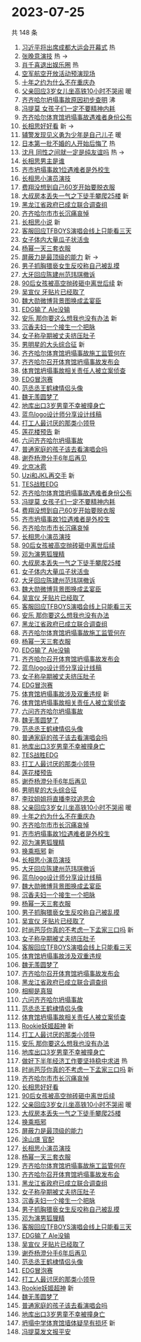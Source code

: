# 2023-07-25

共 148 条

<!-- BEGIN -->
<!-- 最后更新时间 Tue Jul 25 2023 04:12:50 GMT+0800 (China Standard Time) -->

1. [习近平将出席成都大运会开幕式](https://s.weibo.com//weibo?q=%23%E4%B9%A0%E8%BF%91%E5%B9%B3%E5%B0%86%E5%87%BA%E5%B8%AD%E6%88%90%E9%83%BD%E5%A4%A7%E8%BF%90%E4%BC%9A%E5%BC%80%E5%B9%95%E5%BC%8F%23&Refer=new_time)
   热
1. [张晚意演技](https://s.weibo.com//weibo?q=%E5%BC%A0%E6%99%9A%E6%84%8F%E6%BC%94%E6%8A%80&t=31&band_rank=1&Refer=top)
   热 ->
1. [肖千喜退出娱乐圈](https://s.weibo.com//weibo?q=%23%E8%82%96%E5%8D%83%E5%96%9C%E9%80%80%E5%87%BA%E5%A8%B1%E4%B9%90%E5%9C%88%23&t=31&band_rank=2&Refer=top)
   热
1. [空军航空开放活动预演现场](https://s.weibo.com//weibo?q=%23%E7%A9%BA%E5%86%9B%E8%88%AA%E7%A9%BA%E5%BC%80%E6%94%BE%E6%B4%BB%E5%8A%A8%E9%A2%84%E6%BC%94%E7%8E%B0%E5%9C%BA%23&t=31&band_rank=3&Refer=top)
1. [十年之约为什么不在重庆办](https://s.weibo.com//weibo?q=%23%E5%8D%81%E5%B9%B4%E4%B9%8B%E7%BA%A6%E4%B8%BA%E4%BB%80%E4%B9%88%E4%B8%8D%E5%9C%A8%E9%87%8D%E5%BA%86%E5%8A%9E%23&t=31&band_rank=4&Refer=top)
1. [父亲回应3岁女儿坐高铁10小时不哭闹](https://s.weibo.com//weibo?q=%23%E7%88%B6%E4%BA%B2%E5%9B%9E%E5%BA%943%E5%B2%81%E5%A5%B3%E5%84%BF%E5%9D%90%E9%AB%98%E9%93%8110%E5%B0%8F%E6%97%B6%E4%B8%8D%E5%93%AD%E9%97%B9%23&t=31&band_rank=5&Refer=top)
   暖
1. [齐齐哈尔坍塌事故原因初步查明](https://s.weibo.com//weibo?q=%23%E9%BD%90%E9%BD%90%E5%93%88%E5%B0%94%E5%9D%8D%E5%A1%8C%E4%BA%8B%E6%95%85%E5%8E%9F%E5%9B%A0%E5%88%9D%E6%AD%A5%E6%9F%A5%E6%98%8E%23&t=31&band_rank=6&Refer=top)
   沸
1. [冯提莫 女孩子们一定不要精神内耗](https://s.weibo.com//weibo?q=%E5%86%AF%E6%8F%90%E8%8E%AB%20%E5%A5%B3%E5%AD%A9%E5%AD%90%E4%BB%AC%E4%B8%80%E5%AE%9A%E4%B8%8D%E8%A6%81%E7%B2%BE%E7%A5%9E%E5%86%85%E8%80%97&t=31&band_rank=7&Refer=top)
1. [齐齐哈尔体育馆坍塌事故遇难者身份公布](https://s.weibo.com//weibo?q=%23%E9%BD%90%E9%BD%90%E5%93%88%E5%B0%94%E4%BD%93%E8%82%B2%E9%A6%86%E5%9D%8D%E5%A1%8C%E4%BA%8B%E6%95%85%E9%81%87%E9%9A%BE%E8%80%85%E8%BA%AB%E4%BB%BD%E5%85%AC%E5%B8%83%23&t=31&band_rank=8&Refer=top)
1. [长相思好好看](https://s.weibo.com//weibo?q=%E9%95%BF%E7%9B%B8%E6%80%9D%E5%A5%BD%E5%A5%BD%E7%9C%8B&t=31&band_rank=9&Refer=top)
   新 ->
1. [辅警发现见义勇为少年是自己儿子](https://s.weibo.com//weibo?q=%23%E8%BE%85%E8%AD%A6%E5%8F%91%E7%8E%B0%E8%A7%81%E4%B9%89%E5%8B%87%E4%B8%BA%E5%B0%91%E5%B9%B4%E6%98%AF%E8%87%AA%E5%B7%B1%E5%84%BF%E5%AD%90%23&t=31&band_rank=10&Refer=top)
   暖
1. [日本第一批不婚的人开始后悔了](https://s.weibo.com//weibo?q=%23%E6%97%A5%E6%9C%AC%E7%AC%AC%E4%B8%80%E6%89%B9%E4%B8%8D%E5%A9%9A%E7%9A%84%E4%BA%BA%E5%BC%80%E5%A7%8B%E5%90%8E%E6%82%94%E4%BA%86%23&t=31&band_rank=11&Refer=top)
   热
1. [沈月 同性之间就一定是纯友谊吗](https://s.weibo.com//weibo?q=%23%E6%B2%88%E6%9C%88%20%E5%90%8C%E6%80%A7%E4%B9%8B%E9%97%B4%E5%B0%B1%E4%B8%80%E5%AE%9A%E6%98%AF%E7%BA%AF%E5%8F%8B%E8%B0%8A%E5%90%97%23&t=31&band_rank=12&Refer=top)
   热 ->
1. [长相思男主是谁](https://s.weibo.com//weibo?q=%E9%95%BF%E7%9B%B8%E6%80%9D%E7%94%B7%E4%B8%BB%E6%98%AF%E8%B0%81&t=31&band_rank=13&Refer=top)
1. [齐市坍塌事故1位遇难者是外校生](https://s.weibo.com//weibo?q=%23%E9%BD%90%E5%B8%82%E5%9D%8D%E5%A1%8C%E4%BA%8B%E6%95%851%E4%BD%8D%E9%81%87%E9%9A%BE%E8%80%85%E6%98%AF%E5%A4%96%E6%A0%A1%E7%94%9F%23&t=31&band_rank=14&Refer=top)
1. [长相思小演员演技](https://s.weibo.com//weibo?q=%23%E9%95%BF%E7%9B%B8%E6%80%9D%E5%B0%8F%E6%BC%94%E5%91%98%E6%BC%94%E6%8A%80%23&t=31&band_rank=15&Refer=top)
1. [费翔没想到自己60岁开始要脱衣服](https://s.weibo.com//weibo?q=%23%E8%B4%B9%E7%BF%94%E6%B2%A1%E6%83%B3%E5%88%B0%E8%87%AA%E5%B7%B160%E5%B2%81%E5%BC%80%E5%A7%8B%E8%A6%81%E8%84%B1%E8%A1%A3%E6%9C%8D%23&t=31&band_rank=16&Refer=top)
1. [大叔房本丢失一气之下徒手攀爬25楼](https://s.weibo.com//weibo?q=%23%E5%A4%A7%E5%8F%94%E6%88%BF%E6%9C%AC%E4%B8%A2%E5%A4%B1%E4%B8%80%E6%B0%94%E4%B9%8B%E4%B8%8B%E5%BE%92%E6%89%8B%E6%94%80%E7%88%AC25%E6%A5%BC%23&t=31&band_rank=17&Refer=top)
   新
1. [黑龙江省政府已成立联合调查组](https://s.weibo.com//weibo?q=%23%E9%BB%91%E9%BE%99%E6%B1%9F%E7%9C%81%E6%94%BF%E5%BA%9C%E5%B7%B2%E6%88%90%E7%AB%8B%E8%81%94%E5%90%88%E8%B0%83%E6%9F%A5%E7%BB%84%23&t=31&band_rank=18&Refer=top)
1. [齐齐哈尔市市长沉痛哀悼](https://s.weibo.com//weibo?q=%23%E9%BD%90%E9%BD%90%E5%93%88%E5%B0%94%E5%B8%82%E5%B8%82%E9%95%BF%E6%B2%89%E7%97%9B%E5%93%80%E6%82%BC%23&t=31&band_rank=19&Refer=top)
1. [长相思小说](https://s.weibo.com//weibo?q=%E9%95%BF%E7%9B%B8%E6%80%9D%E5%B0%8F%E8%AF%B4&t=31&band_rank=20&Refer=top)
   新
1. [客服回应TFBOYS演唱会线上只能看三天](https://s.weibo.com//weibo?q=%23%E5%AE%A2%E6%9C%8D%E5%9B%9E%E5%BA%94TFBOYS%E6%BC%94%E5%94%B1%E4%BC%9A%E7%BA%BF%E4%B8%8A%E5%8F%AA%E8%83%BD%E7%9C%8B%E4%B8%89%E5%A4%A9%23&t=31&band_rank=21&Refer=top)
1. [女子体内大量瓜子状活虫](https://s.weibo.com//weibo?q=%23%E5%A5%B3%E5%AD%90%E4%BD%93%E5%86%85%E5%A4%A7%E9%87%8F%E7%93%9C%E5%AD%90%E7%8A%B6%E6%B4%BB%E8%99%AB%23&t=31&band_rank=22&Refer=top)
1. [杨幂一天三套衣服](https://s.weibo.com//weibo?q=%23%E6%9D%A8%E5%B9%82%E4%B8%80%E5%A4%A9%E4%B8%89%E5%A5%97%E8%A1%A3%E6%9C%8D%23&t=31&band_rank=23&Refer=top)
1. [屏蔽力是最顶级的能力](https://s.weibo.com//weibo?q=%E5%B1%8F%E8%94%BD%E5%8A%9B%E6%98%AF%E6%9C%80%E9%A1%B6%E7%BA%A7%E7%9A%84%E8%83%BD%E5%8A%9B&t=31&band_rank=24&Refer=top)
   新 ->
1. [男子抓胸猥亵女生反咬称自己被乱摸](https://s.weibo.com//weibo?q=%23%E7%94%B7%E5%AD%90%E6%8A%93%E8%83%B8%E7%8C%A5%E4%BA%B5%E5%A5%B3%E7%94%9F%E5%8F%8D%E5%92%AC%E7%A7%B0%E8%87%AA%E5%B7%B1%E8%A2%AB%E4%B9%B1%E6%91%B8%23&t=31&band_rank=25&Refer=top)
1. [大牙回应陈建州范玮琪撤诉](https://s.weibo.com//weibo?q=%23%E5%A4%A7%E7%89%99%E5%9B%9E%E5%BA%94%E9%99%88%E5%BB%BA%E5%B7%9E%E8%8C%83%E7%8E%AE%E7%90%AA%E6%92%A4%E8%AF%89%23&t=31&band_rank=26&Refer=top)
1. [90后女孩被高空抛砖砸中离世后续](https://s.weibo.com//weibo?q=%2390%E5%90%8E%E5%A5%B3%E5%AD%A9%E8%A2%AB%E9%AB%98%E7%A9%BA%E6%8A%9B%E7%A0%96%E7%A0%B8%E4%B8%AD%E7%A6%BB%E4%B8%96%E5%90%8E%E7%BB%AD%23&t=31&band_rank=27&Refer=top)
   新
1. [吴宣仪 牙贴片已经取了](https://s.weibo.com//weibo?q=%E5%90%B4%E5%AE%A3%E4%BB%AA%20%E7%89%99%E8%B4%B4%E7%89%87%E5%B7%B2%E7%BB%8F%E5%8F%96%E4%BA%86&t=31&band_rank=28&Refer=top)
1. [魏大勋微博背景图换成孟宴臣](https://s.weibo.com//weibo?q=%23%E9%AD%8F%E5%A4%A7%E5%8B%8B%E5%BE%AE%E5%8D%9A%E8%83%8C%E6%99%AF%E5%9B%BE%E6%8D%A2%E6%88%90%E5%AD%9F%E5%AE%B4%E8%87%A3%23&t=31&band_rank=29&Refer=top)
1. [EDG输了 Ale没输](https://s.weibo.com//weibo?q=EDG%E8%BE%93%E4%BA%86%20Ale%E6%B2%A1%E8%BE%93&t=31&band_rank=30&Refer=top)
1. [安乐 那你要这么想我也没有办法](https://s.weibo.com//weibo?q=%E5%AE%89%E4%B9%90%20%E9%82%A3%E4%BD%A0%E8%A6%81%E8%BF%99%E4%B9%88%E6%83%B3%E6%88%91%E4%B9%9F%E6%B2%A1%E6%9C%89%E5%8A%9E%E6%B3%95&t=31&band_rank=31&Refer=top)
   新
1. [沉香夫妇一个接生一个把脉](https://s.weibo.com//weibo?q=%23%E6%B2%89%E9%A6%99%E5%A4%AB%E5%A6%87%E4%B8%80%E4%B8%AA%E6%8E%A5%E7%94%9F%E4%B8%80%E4%B8%AA%E6%8A%8A%E8%84%89%23&t=31&band_rank=32&Refer=top)
1. [女子称孕期被丈夫挤压肚子](https://s.weibo.com//weibo?q=%23%E5%A5%B3%E5%AD%90%E7%A7%B0%E5%AD%95%E6%9C%9F%E8%A2%AB%E4%B8%88%E5%A4%AB%E6%8C%A4%E5%8E%8B%E8%82%9A%E5%AD%90%23&t=31&band_rank=33&Refer=top)
1. [男明星的大头综合征](https://s.weibo.com//weibo?q=%E7%94%B7%E6%98%8E%E6%98%9F%E7%9A%84%E5%A4%A7%E5%A4%B4%E7%BB%BC%E5%90%88%E5%BE%81&t=31&band_rank=34&Refer=top)
   新
1. [齐齐哈尔体育馆坍塌事故施工监管何在](https://s.weibo.com//weibo?q=%23%E9%BD%90%E9%BD%90%E5%93%88%E5%B0%94%E4%BD%93%E8%82%B2%E9%A6%86%E5%9D%8D%E5%A1%8C%E4%BA%8B%E6%95%85%E6%96%BD%E5%B7%A5%E7%9B%91%E7%AE%A1%E4%BD%95%E5%9C%A8%23&t=31&band_rank=35&Refer=top)
1. [齐齐哈尔召开体育馆坍塌事故发布会](https://s.weibo.com//weibo?q=%23%E9%BD%90%E9%BD%90%E5%93%88%E5%B0%94%E5%8F%AC%E5%BC%80%E4%BD%93%E8%82%B2%E9%A6%86%E5%9D%8D%E5%A1%8C%E4%BA%8B%E6%95%85%E5%8F%91%E5%B8%83%E4%BC%9A%23&t=31&band_rank=36&Refer=top)
1. [体育馆坍塌事故相关责任人被立案侦查](https://s.weibo.com//weibo?q=%23%E4%BD%93%E8%82%B2%E9%A6%86%E5%9D%8D%E5%A1%8C%E4%BA%8B%E6%95%85%E7%9B%B8%E5%85%B3%E8%B4%A3%E4%BB%BB%E4%BA%BA%E8%A2%AB%E7%AB%8B%E6%A1%88%E4%BE%A6%E6%9F%A5%23&t=31&band_rank=37&Refer=top)
1. [EDG冒泡赛](https://s.weibo.com//weibo?q=EDG%E5%86%92%E6%B3%A1%E8%B5%9B&t=31&band_rank=38&Refer=top)
1. [范丞丞王鹤棣情侣头像](https://s.weibo.com//weibo?q=%23%E8%8C%83%E4%B8%9E%E4%B8%9E%E7%8E%8B%E9%B9%A4%E6%A3%A3%E6%83%85%E4%BE%A3%E5%A4%B4%E5%83%8F%23&t=31&band_rank=39&Refer=top)
1. [魏无羡圆梦了](https://s.weibo.com//weibo?q=%23%E9%AD%8F%E6%97%A0%E7%BE%A1%E5%9C%86%E6%A2%A6%E4%BA%86%23&t=31&band_rank=40&Refer=top)
1. [地库出口3岁男童不幸被撞身亡](https://s.weibo.com//weibo?q=%23%E5%9C%B0%E5%BA%93%E5%87%BA%E5%8F%A33%E5%B2%81%E7%94%B7%E7%AB%A5%E4%B8%8D%E5%B9%B8%E8%A2%AB%E6%92%9E%E8%BA%AB%E4%BA%A1%23&t=31&band_rank=41&Refer=top)
1. [蓝鸟logo设计师分享设计线稿](https://s.weibo.com//weibo?q=%E8%93%9D%E9%B8%9Flogo%E8%AE%BE%E8%AE%A1%E5%B8%88%E5%88%86%E4%BA%AB%E8%AE%BE%E8%AE%A1%E7%BA%BF%E7%A8%BF&t=31&band_rank=42&Refer=top)
1. [打工人最讨厌的那类小领导](https://s.weibo.com//weibo?q=%E6%89%93%E5%B7%A5%E4%BA%BA%E6%9C%80%E8%AE%A8%E5%8E%8C%E7%9A%84%E9%82%A3%E7%B1%BB%E5%B0%8F%E9%A2%86%E5%AF%BC&t=31&band_rank=43&Refer=top)
1. [莲花楼预告](https://s.weibo.com//weibo?q=%E8%8E%B2%E8%8A%B1%E6%A5%BC%E9%A2%84%E5%91%8A&t=31&band_rank=44&Refer=top)
   新
1. [六问齐齐哈尔坍塌事故](https://s.weibo.com//weibo?q=%23%E5%85%AD%E9%97%AE%E9%BD%90%E9%BD%90%E5%93%88%E5%B0%94%E5%9D%8D%E5%A1%8C%E4%BA%8B%E6%95%85%23&t=31&band_rank=45&Refer=top)
1. [普通家庭的孩子该去看演唱会吗](https://s.weibo.com//weibo?q=%23%E6%99%AE%E9%80%9A%E5%AE%B6%E5%BA%AD%E7%9A%84%E5%AD%A9%E5%AD%90%E8%AF%A5%E5%8E%BB%E7%9C%8B%E6%BC%94%E5%94%B1%E4%BC%9A%E5%90%97%23&t=31&band_rank=46&Refer=top)
1. [谢乔杨澄分手6年后再见](https://s.weibo.com//weibo?q=%23%E8%B0%A2%E4%B9%94%E6%9D%A8%E6%BE%84%E5%88%86%E6%89%8B6%E5%B9%B4%E5%90%8E%E5%86%8D%E8%A7%81%23&t=31&band_rank=47&Refer=top)
1. [北京冰雹](https://s.weibo.com//weibo?q=%E5%8C%97%E4%BA%AC%E5%86%B0%E9%9B%B9&t=31&band_rank=48&Refer=top)
1. [Uzi和JKL再交手](https://s.weibo.com//weibo?q=Uzi%E5%92%8CJKL%E5%86%8D%E4%BA%A4%E6%89%8B&t=31&band_rank=49&Refer=top)
   新
1. [TES战胜EDG](https://s.weibo.com//weibo?q=TES%E6%88%98%E8%83%9CEDG&t=31&band_rank=50&Refer=top)
1. [齐齐哈尔体育馆坍塌事故遇难者身份公布](https://s.weibo.com//weibo?q=%23%E9%BD%90%E9%BD%90%E5%93%88%E5%B0%94%E4%BD%93%E8%82%B2%E9%A6%86%E5%9D%8D%E5%A1%8C%E4%BA%8B%E6%95%85%E9%81%87%E9%9A%BE%E8%80%85%E8%BA%AB%E4%BB%BD%E5%85%AC%E5%B8%83%23&t=31&band_rank=7&Refer=top)
1. [冯提莫 女孩子们一定不要精神内耗](https://s.weibo.com//weibo?q=%E5%86%AF%E6%8F%90%E8%8E%AB%20%E5%A5%B3%E5%AD%A9%E5%AD%90%E4%BB%AC%E4%B8%80%E5%AE%9A%E4%B8%8D%E8%A6%81%E7%B2%BE%E7%A5%9E%E5%86%85%E8%80%97&t=31&band_rank=8&Refer=top)
1. [费翔没想到自己60岁开始要脱衣服](https://s.weibo.com//weibo?q=%23%E8%B4%B9%E7%BF%94%E6%B2%A1%E6%83%B3%E5%88%B0%E8%87%AA%E5%B7%B160%E5%B2%81%E5%BC%80%E5%A7%8B%E8%A6%81%E8%84%B1%E8%A1%A3%E6%9C%8D%23&t=31&band_rank=14&Refer=top)
1. [齐市坍塌事故1位遇难者是外校生](https://s.weibo.com//weibo?q=%23%E9%BD%90%E5%B8%82%E5%9D%8D%E5%A1%8C%E4%BA%8B%E6%95%851%E4%BD%8D%E9%81%87%E9%9A%BE%E8%80%85%E6%98%AF%E5%A4%96%E6%A0%A1%E7%94%9F%23&t=31&band_rank=15&Refer=top)
1. [齐齐哈尔市市长沉痛哀悼](https://s.weibo.com//weibo?q=%23%E9%BD%90%E9%BD%90%E5%93%88%E5%B0%94%E5%B8%82%E5%B8%82%E9%95%BF%E6%B2%89%E7%97%9B%E5%93%80%E6%82%BC%23&t=31&band_rank=16&Refer=top)
1. [长相思小演员演技](https://s.weibo.com//weibo?q=%23%E9%95%BF%E7%9B%B8%E6%80%9D%E5%B0%8F%E6%BC%94%E5%91%98%E6%BC%94%E6%8A%80%23&t=31&band_rank=17&Refer=top)
1. [90后女孩被高空抛砖砸中离世后续](https://s.weibo.com//weibo?q=%2390%E5%90%8E%E5%A5%B3%E5%AD%A9%E8%A2%AB%E9%AB%98%E7%A9%BA%E6%8A%9B%E7%A0%96%E7%A0%B8%E4%B8%AD%E7%A6%BB%E4%B8%96%E5%90%8E%E7%BB%AD%23&t=31&band_rank=18&Refer=top)
1. [邓为演男狐狸精](https://s.weibo.com//weibo?q=%23%E9%82%93%E4%B8%BA%E6%BC%94%E7%94%B7%E7%8B%90%E7%8B%B8%E7%B2%BE%23&t=31&band_rank=19&Refer=top)
1. [大叔房本丢失一气之下徒手攀爬25楼](https://s.weibo.com//weibo?q=%23%E5%A4%A7%E5%8F%94%E6%88%BF%E6%9C%AC%E4%B8%A2%E5%A4%B1%E4%B8%80%E6%B0%94%E4%B9%8B%E4%B8%8B%E5%BE%92%E6%89%8B%E6%94%80%E7%88%AC25%E6%A5%BC%23&t=31&band_rank=20&Refer=top)
1. [女子体内大量瓜子状活虫](https://s.weibo.com//weibo?q=%23%E5%A5%B3%E5%AD%90%E4%BD%93%E5%86%85%E5%A4%A7%E9%87%8F%E7%93%9C%E5%AD%90%E7%8A%B6%E6%B4%BB%E8%99%AB%23&t=31&band_rank=21&Refer=top)
1. [大牙回应陈建州范玮琪撤诉](https://s.weibo.com//weibo?q=%23%E5%A4%A7%E7%89%99%E5%9B%9E%E5%BA%94%E9%99%88%E5%BB%BA%E5%B7%9E%E8%8C%83%E7%8E%AE%E7%90%AA%E6%92%A4%E8%AF%89%23&t=31&band_rank=22&Refer=top)
1. [魏大勋微博背景图换成孟宴臣](https://s.weibo.com//weibo?q=%23%E9%AD%8F%E5%A4%A7%E5%8B%8B%E5%BE%AE%E5%8D%9A%E8%83%8C%E6%99%AF%E5%9B%BE%E6%8D%A2%E6%88%90%E5%AD%9F%E5%AE%B4%E8%87%A3%23&t=31&band_rank=23&Refer=top)
1. [吴宣仪 牙贴片已经取了](https://s.weibo.com//weibo?q=%E5%90%B4%E5%AE%A3%E4%BB%AA%20%E7%89%99%E8%B4%B4%E7%89%87%E5%B7%B2%E7%BB%8F%E5%8F%96%E4%BA%86&t=31&band_rank=26&Refer=top)
1. [客服回应TFBOYS演唱会线上只能看三天](https://s.weibo.com//weibo?q=%23%E5%AE%A2%E6%9C%8D%E5%9B%9E%E5%BA%94TFBOYS%E6%BC%94%E5%94%B1%E4%BC%9A%E7%BA%BF%E4%B8%8A%E5%8F%AA%E8%83%BD%E7%9C%8B%E4%B8%89%E5%A4%A9%23&t=31&band_rank=27&Refer=top)
1. [安乐 那你要这么想我也没有办法](https://s.weibo.com//weibo?q=%E5%AE%89%E4%B9%90%20%E9%82%A3%E4%BD%A0%E8%A6%81%E8%BF%99%E4%B9%88%E6%83%B3%E6%88%91%E4%B9%9F%E6%B2%A1%E6%9C%89%E5%8A%9E%E6%B3%95&t=31&band_rank=28&Refer=top)
1. [黑龙江省政府已成立联合调查组](https://s.weibo.com//weibo?q=%23%E9%BB%91%E9%BE%99%E6%B1%9F%E7%9C%81%E6%94%BF%E5%BA%9C%E5%B7%B2%E6%88%90%E7%AB%8B%E8%81%94%E5%90%88%E8%B0%83%E6%9F%A5%E7%BB%84%23&t=31&band_rank=29&Refer=top)
1. [齐齐哈尔体育馆坍塌事故施工监管何在](https://s.weibo.com//weibo?q=%23%E9%BD%90%E9%BD%90%E5%93%88%E5%B0%94%E4%BD%93%E8%82%B2%E9%A6%86%E5%9D%8D%E5%A1%8C%E4%BA%8B%E6%95%85%E6%96%BD%E5%B7%A5%E7%9B%91%E7%AE%A1%E4%BD%95%E5%9C%A8%23&t=31&band_rank=30&Refer=top)
1. [杨幂一天三套衣服](https://s.weibo.com//weibo?q=%23%E6%9D%A8%E5%B9%82%E4%B8%80%E5%A4%A9%E4%B8%89%E5%A5%97%E8%A1%A3%E6%9C%8D%23&t=31&band_rank=31&Refer=top)
1. [EDG输了 Ale没输](https://s.weibo.com//weibo?q=EDG%E8%BE%93%E4%BA%86%20Ale%E6%B2%A1%E8%BE%93&t=31&band_rank=33&Refer=top)
1. [齐齐哈尔召开体育馆坍塌事故发布会](https://s.weibo.com//weibo?q=%23%E9%BD%90%E9%BD%90%E5%93%88%E5%B0%94%E5%8F%AC%E5%BC%80%E4%BD%93%E8%82%B2%E9%A6%86%E5%9D%8D%E5%A1%8C%E4%BA%8B%E6%95%85%E5%8F%91%E5%B8%83%E4%BC%9A%23&t=31&band_rank=34&Refer=top)
1. [蓝鸟logo设计师分享设计线稿](https://s.weibo.com//weibo?q=%E8%93%9D%E9%B8%9Flogo%E8%AE%BE%E8%AE%A1%E5%B8%88%E5%88%86%E4%BA%AB%E8%AE%BE%E8%AE%A1%E7%BA%BF%E7%A8%BF&t=31&band_rank=35&Refer=top)
1. [女子称孕期被丈夫挤压肚子](https://s.weibo.com//weibo?q=%23%E5%A5%B3%E5%AD%90%E7%A7%B0%E5%AD%95%E6%9C%9F%E8%A2%AB%E4%B8%88%E5%A4%AB%E6%8C%A4%E5%8E%8B%E8%82%9A%E5%AD%90%23&t=31&band_rank=36&Refer=top)
1. [EDG冒泡赛](https://s.weibo.com//weibo?q=EDG%E5%86%92%E6%B3%A1%E8%B5%9B&t=31&band_rank=37&Refer=top)
1. [体育馆坍塌事故涉及双重违规](https://s.weibo.com//weibo?q=%E4%BD%93%E8%82%B2%E9%A6%86%E5%9D%8D%E5%A1%8C%E4%BA%8B%E6%95%85%E6%B6%89%E5%8F%8A%E5%8F%8C%E9%87%8D%E8%BF%9D%E8%A7%84&t=31&band_rank=38&Refer=top)
   新
1. [体育馆坍塌事故相关责任人被立案侦查](https://s.weibo.com//weibo?q=%23%E4%BD%93%E8%82%B2%E9%A6%86%E5%9D%8D%E5%A1%8C%E4%BA%8B%E6%95%85%E7%9B%B8%E5%85%B3%E8%B4%A3%E4%BB%BB%E4%BA%BA%E8%A2%AB%E7%AB%8B%E6%A1%88%E4%BE%A6%E6%9F%A5%23&t=31&band_rank=39&Refer=top)
1. [六问齐齐哈尔坍塌事故](https://s.weibo.com//weibo?q=%23%E5%85%AD%E9%97%AE%E9%BD%90%E9%BD%90%E5%93%88%E5%B0%94%E5%9D%8D%E5%A1%8C%E4%BA%8B%E6%95%85%23&t=31&band_rank=40&Refer=top)
1. [魏无羡圆梦了](https://s.weibo.com//weibo?q=%23%E9%AD%8F%E6%97%A0%E7%BE%A1%E5%9C%86%E6%A2%A6%E4%BA%86%23&t=31&band_rank=41&Refer=top)
1. [范丞丞王鹤棣情侣头像](https://s.weibo.com//weibo?q=%23%E8%8C%83%E4%B8%9E%E4%B8%9E%E7%8E%8B%E9%B9%A4%E6%A3%A3%E6%83%85%E4%BE%A3%E5%A4%B4%E5%83%8F%23&t=31&band_rank=42&Refer=top)
1. [普通家庭的孩子该去看演唱会吗](https://s.weibo.com//weibo?q=%23%E6%99%AE%E9%80%9A%E5%AE%B6%E5%BA%AD%E7%9A%84%E5%AD%A9%E5%AD%90%E8%AF%A5%E5%8E%BB%E7%9C%8B%E6%BC%94%E5%94%B1%E4%BC%9A%E5%90%97%23&t=31&band_rank=43&Refer=top)
1. [地库出口3岁男童不幸被撞身亡](https://s.weibo.com//weibo?q=%23%E5%9C%B0%E5%BA%93%E5%87%BA%E5%8F%A33%E5%B2%81%E7%94%B7%E7%AB%A5%E4%B8%8D%E5%B9%B8%E8%A2%AB%E6%92%9E%E8%BA%AB%E4%BA%A1%23&t=31&band_rank=44&Refer=top)
1. [TES战胜EDG](https://s.weibo.com//weibo?q=TES%E6%88%98%E8%83%9CEDG&t=31&band_rank=45&Refer=top)
1. [打工人最讨厌的那类小领导](https://s.weibo.com//weibo?q=%E6%89%93%E5%B7%A5%E4%BA%BA%E6%9C%80%E8%AE%A8%E5%8E%8C%E7%9A%84%E9%82%A3%E7%B1%BB%E5%B0%8F%E9%A2%86%E5%AF%BC&t=31&band_rank=46&Refer=top)
1. [莲花楼预告](https://s.weibo.com//weibo?q=%E8%8E%B2%E8%8A%B1%E6%A5%BC%E9%A2%84%E5%91%8A&t=31&band_rank=47&Refer=top)
1. [谢乔杨澄分手6年后再见](https://s.weibo.com//weibo?q=%23%E8%B0%A2%E4%B9%94%E6%9D%A8%E6%BE%84%E5%88%86%E6%89%8B6%E5%B9%B4%E5%90%8E%E5%86%8D%E8%A7%81%23&t=31&band_rank=48&Refer=top)
1. [男明星的大头综合征](https://s.weibo.com//weibo?q=%E7%94%B7%E6%98%8E%E6%98%9F%E7%9A%84%E5%A4%A7%E5%A4%B4%E7%BB%BC%E5%90%88%E5%BE%81&t=31&band_rank=49&Refer=top)
1. [李玟姐姐将直播李玟追思会](https://s.weibo.com//weibo?q=%23%E6%9D%8E%E7%8E%9F%E5%A7%90%E5%A7%90%E5%B0%86%E7%9B%B4%E6%92%AD%E6%9D%8E%E7%8E%9F%E8%BF%BD%E6%80%9D%E4%BC%9A%23&t=31&band_rank=50&Refer=top)
1. [父亲回应3岁女儿坐高铁10小时不哭闹](https://s.weibo.com//weibo?q=%23%E7%88%B6%E4%BA%B2%E5%9B%9E%E5%BA%943%E5%B2%81%E5%A5%B3%E5%84%BF%E5%9D%90%E9%AB%98%E9%93%8110%E5%B0%8F%E6%97%B6%E4%B8%8D%E5%93%AD%E9%97%B9%23&t=31&band_rank=4&Refer=top)
   暖
1. [十年之约为什么不在重庆办](https://s.weibo.com//weibo?q=%23%E5%8D%81%E5%B9%B4%E4%B9%8B%E7%BA%A6%E4%B8%BA%E4%BB%80%E4%B9%88%E4%B8%8D%E5%9C%A8%E9%87%8D%E5%BA%86%E5%8A%9E%23&t=31&band_rank=5&Refer=top)
1. [齐齐哈尔市市长沉痛哀悼](https://s.weibo.com//weibo?q=%23%E9%BD%90%E9%BD%90%E5%93%88%E5%B0%94%E5%B8%82%E5%B8%82%E9%95%BF%E6%B2%89%E7%97%9B%E5%93%80%E6%82%BC%23&t=31&band_rank=15&Refer=top)
1. [齐市坍塌事故1位遇难者是外校生](https://s.weibo.com//weibo?q=%23%E9%BD%90%E5%B8%82%E5%9D%8D%E5%A1%8C%E4%BA%8B%E6%95%851%E4%BD%8D%E9%81%87%E9%9A%BE%E8%80%85%E6%98%AF%E5%A4%96%E6%A0%A1%E7%94%9F%23&t=31&band_rank=16&Refer=top)
1. [邓为演男狐狸精](https://s.weibo.com//weibo?q=%23%E9%82%93%E4%B8%BA%E6%BC%94%E7%94%B7%E7%8B%90%E7%8B%B8%E7%B2%BE%23&t=31&band_rank=17&Refer=top)
1. [换乘瓶邪](https://s.weibo.com//weibo?q=%23%E6%8D%A2%E4%B9%98%E7%93%B6%E9%82%AA%23&t=31&band_rank=19&Refer=top)
   新
1. [长相思小演员演技](https://s.weibo.com//weibo?q=%23%E9%95%BF%E7%9B%B8%E6%80%9D%E5%B0%8F%E6%BC%94%E5%91%98%E6%BC%94%E6%8A%80%23&t=31&band_rank=22&Refer=top)
1. [大牙回应陈建州范玮琪撤诉](https://s.weibo.com//weibo?q=%23%E5%A4%A7%E7%89%99%E5%9B%9E%E5%BA%94%E9%99%88%E5%BB%BA%E5%B7%9E%E8%8C%83%E7%8E%AE%E7%90%AA%E6%92%A4%E8%AF%89%23&t=31&band_rank=23&Refer=top)
1. [蓝鸟logo设计师分享设计线稿](https://s.weibo.com//weibo?q=%E8%93%9D%E9%B8%9Flogo%E8%AE%BE%E8%AE%A1%E5%B8%88%E5%88%86%E4%BA%AB%E8%AE%BE%E8%AE%A1%E7%BA%BF%E7%A8%BF&t=31&band_rank=25&Refer=top)
1. [魏大勋微博背景图换成孟宴臣](https://s.weibo.com//weibo?q=%23%E9%AD%8F%E5%A4%A7%E5%8B%8B%E5%BE%AE%E5%8D%9A%E8%83%8C%E6%99%AF%E5%9B%BE%E6%8D%A2%E6%88%90%E5%AD%9F%E5%AE%B4%E8%87%A3%23&t=31&band_rank=26&Refer=top)
1. [沉香夫妇一个接生一个把脉](https://s.weibo.com//weibo?q=%23%E6%B2%89%E9%A6%99%E5%A4%AB%E5%A6%87%E4%B8%80%E4%B8%AA%E6%8E%A5%E7%94%9F%E4%B8%80%E4%B8%AA%E6%8A%8A%E8%84%89%23&t=31&band_rank=27&Refer=top)
1. [杨幂一天三套衣服](https://s.weibo.com//weibo?q=%23%E6%9D%A8%E5%B9%82%E4%B8%80%E5%A4%A9%E4%B8%89%E5%A5%97%E8%A1%A3%E6%9C%8D%23&t=31&band_rank=28&Refer=top)
1. [男子抓胸猥亵女生反咬称自己被乱摸](https://s.weibo.com//weibo?q=%23%E7%94%B7%E5%AD%90%E6%8A%93%E8%83%B8%E7%8C%A5%E4%BA%B5%E5%A5%B3%E7%94%9F%E5%8F%8D%E5%92%AC%E7%A7%B0%E8%87%AA%E5%B7%B1%E8%A2%AB%E4%B9%B1%E6%91%B8%23&t=31&band_rank=29&Refer=top)
1. [吴宣仪 牙贴片已经取了](https://s.weibo.com//weibo?q=%E5%90%B4%E5%AE%A3%E4%BB%AA%20%E7%89%99%E8%B4%B4%E7%89%87%E5%B7%B2%E7%BB%8F%E5%8F%96%E4%BA%86&t=31&band_rank=31&Refer=top)
1. [时尚芭莎你真的不考虑一下孟家三口吗](https://s.weibo.com//weibo?q=%23%E6%97%B6%E5%B0%9A%E8%8A%AD%E8%8E%8E%E4%BD%A0%E7%9C%9F%E7%9A%84%E4%B8%8D%E8%80%83%E8%99%91%E4%B8%80%E4%B8%8B%E5%AD%9F%E5%AE%B6%E4%B8%89%E5%8F%A3%E5%90%97%23&t=31&band_rank=32&Refer=top)
   新
1. [女子称孕期被丈夫挤压肚子](https://s.weibo.com//weibo?q=%23%E5%A5%B3%E5%AD%90%E7%A7%B0%E5%AD%95%E6%9C%9F%E8%A2%AB%E4%B8%88%E5%A4%AB%E6%8C%A4%E5%8E%8B%E8%82%9A%E5%AD%90%23&t=31&band_rank=34&Refer=top)
1. [客服回应TFBOYS演唱会线上只能看三天](https://s.weibo.com//weibo?q=%23%E5%AE%A2%E6%9C%8D%E5%9B%9E%E5%BA%94TFBOYS%E6%BC%94%E5%94%B1%E4%BC%9A%E7%BA%BF%E4%B8%8A%E5%8F%AA%E8%83%BD%E7%9C%8B%E4%B8%89%E5%A4%A9%23&t=31&band_rank=35&Refer=top)
1. [体育馆坍塌事故涉及双重违规](https://s.weibo.com//weibo?q=%E4%BD%93%E8%82%B2%E9%A6%86%E5%9D%8D%E5%A1%8C%E4%BA%8B%E6%95%85%E6%B6%89%E5%8F%8A%E5%8F%8C%E9%87%8D%E8%BF%9D%E8%A7%84&t=31&band_rank=36&Refer=top)
1. [魏无羡圆梦了](https://s.weibo.com//weibo?q=%23%E9%AD%8F%E6%97%A0%E7%BE%A1%E5%9C%86%E6%A2%A6%E4%BA%86%23&t=31&band_rank=37&Refer=top)
1. [齐齐哈尔召开体育馆坍塌事故发布会](https://s.weibo.com//weibo?q=%23%E9%BD%90%E9%BD%90%E5%93%88%E5%B0%94%E5%8F%AC%E5%BC%80%E4%BD%93%E8%82%B2%E9%A6%86%E5%9D%8D%E5%A1%8C%E4%BA%8B%E6%95%85%E5%8F%91%E5%B8%83%E4%BC%9A%23&t=31&band_rank=39&Refer=top)
1. [黑龙江省政府已成立联合调查组](https://s.weibo.com//weibo?q=%23%E9%BB%91%E9%BE%99%E6%B1%9F%E7%9C%81%E6%94%BF%E5%BA%9C%E5%B7%B2%E6%88%90%E7%AB%8B%E8%81%94%E5%90%88%E8%B0%83%E6%9F%A5%E7%BB%84%23&t=31&band_rank=40&Refer=top)
1. [相柳是真狠](https://s.weibo.com//weibo?q=%E7%9B%B8%E6%9F%B3%E6%98%AF%E7%9C%9F%E7%8B%A0&t=31&band_rank=41&Refer=top)
1. [六问齐齐哈尔坍塌事故](https://s.weibo.com//weibo?q=%23%E5%85%AD%E9%97%AE%E9%BD%90%E9%BD%90%E5%93%88%E5%B0%94%E5%9D%8D%E5%A1%8C%E4%BA%8B%E6%95%85%23&t=31&band_rank=42&Refer=top)
1. [范丞丞王鹤棣情侣头像](https://s.weibo.com//weibo?q=%23%E8%8C%83%E4%B8%9E%E4%B8%9E%E7%8E%8B%E9%B9%A4%E6%A3%A3%E6%83%85%E4%BE%A3%E5%A4%B4%E5%83%8F%23&t=31&band_rank=44&Refer=top)
1. [体育馆坍塌事故相关责任人被立案侦查](https://s.weibo.com//weibo?q=%23%E4%BD%93%E8%82%B2%E9%A6%86%E5%9D%8D%E5%A1%8C%E4%BA%8B%E6%95%85%E7%9B%B8%E5%85%B3%E8%B4%A3%E4%BB%BB%E4%BA%BA%E8%A2%AB%E7%AB%8B%E6%A1%88%E4%BE%A6%E6%9F%A5%23&t=31&band_rank=45&Refer=top)
1. [Rookie妖姬超神](https://s.weibo.com//weibo?q=%23Rookie%E5%A6%96%E5%A7%AC%E8%B6%85%E7%A5%9E%23&t=31&band_rank=46&Refer=top)
   新
1. [打工人最讨厌的那类小领导](https://s.weibo.com//weibo?q=%E6%89%93%E5%B7%A5%E4%BA%BA%E6%9C%80%E8%AE%A8%E5%8E%8C%E7%9A%84%E9%82%A3%E7%B1%BB%E5%B0%8F%E9%A2%86%E5%AF%BC&t=31&band_rank=47&Refer=top)
1. [安乐 那你要这么想我也没有办法](https://s.weibo.com//weibo?q=%E5%AE%89%E4%B9%90%20%E9%82%A3%E4%BD%A0%E8%A6%81%E8%BF%99%E4%B9%88%E6%83%B3%E6%88%91%E4%B9%9F%E6%B2%A1%E6%9C%89%E5%8A%9E%E6%B3%95&t=31&band_rank=48&Refer=top)
1. [地库出口3岁男童不幸被撞身亡](https://s.weibo.com//weibo?q=%23%E5%9C%B0%E5%BA%93%E5%87%BA%E5%8F%A33%E5%B2%81%E7%94%B7%E7%AB%A5%E4%B8%8D%E5%B9%B8%E8%A2%AB%E6%92%9E%E8%BA%AB%E4%BA%A1%23&t=31&band_rank=49&Refer=top)
1. [做好下半年经济工作要坚持稳中求进](https://s.weibo.com//weibo?q=%23%E5%81%9A%E5%A5%BD%E4%B8%8B%E5%8D%8A%E5%B9%B4%E7%BB%8F%E6%B5%8E%E5%B7%A5%E4%BD%9C%E8%A6%81%E5%9D%9A%E6%8C%81%E7%A8%B3%E4%B8%AD%E6%B1%82%E8%BF%9B%23&Refer=new_time)
   热
1. [时尚芭莎你真的不考虑一下孟家三口吗](https://s.weibo.com//weibo?q=%23%E6%97%B6%E5%B0%9A%E8%8A%AD%E8%8E%8E%E4%BD%A0%E7%9C%9F%E7%9A%84%E4%B8%8D%E8%80%83%E8%99%91%E4%B8%80%E4%B8%8B%E5%AD%9F%E5%AE%B6%E4%B8%89%E5%8F%A3%E5%90%97%23&t=31&band_rank=4&Refer=top)
   新
1. [齐齐哈尔市市长沉痛哀悼](https://s.weibo.com//weibo?q=%23%E9%BD%90%E9%BD%90%E5%93%88%E5%B0%94%E5%B8%82%E5%B8%82%E9%95%BF%E6%B2%89%E7%97%9B%E5%93%80%E6%82%BC%23&t=31&band_rank=9&Refer=top)
1. [长相思好好看](https://s.weibo.com//weibo?q=%E9%95%BF%E7%9B%B8%E6%80%9D%E5%A5%BD%E5%A5%BD%E7%9C%8B&t=31&band_rank=16&Refer=top)
1. [90后女孩被高空抛砖砸中离世后续](https://s.weibo.com//weibo?q=%2390%E5%90%8E%E5%A5%B3%E5%AD%A9%E8%A2%AB%E9%AB%98%E7%A9%BA%E6%8A%9B%E7%A0%96%E7%A0%B8%E4%B8%AD%E7%A6%BB%E4%B8%96%E5%90%8E%E7%BB%AD%23&t=31&band_rank=17&Refer=top)
1. [父亲回应3岁女儿坐高铁10小时不哭闹](https://s.weibo.com//weibo?q=%23%E7%88%B6%E4%BA%B2%E5%9B%9E%E5%BA%943%E5%B2%81%E5%A5%B3%E5%84%BF%E5%9D%90%E9%AB%98%E9%93%8110%E5%B0%8F%E6%97%B6%E4%B8%8D%E5%93%AD%E9%97%B9%23&t=31&band_rank=18&Refer=top)
   暖
1. [大叔房本丢失一气之下徒手攀爬25楼](https://s.weibo.com//weibo?q=%23%E5%A4%A7%E5%8F%94%E6%88%BF%E6%9C%AC%E4%B8%A2%E5%A4%B1%E4%B8%80%E6%B0%94%E4%B9%8B%E4%B8%8B%E5%BE%92%E6%89%8B%E6%94%80%E7%88%AC25%E6%A5%BC%23&t=31&band_rank=19&Refer=top)
1. [换乘瓶邪](https://s.weibo.com//weibo?q=%23%E6%8D%A2%E4%B9%98%E7%93%B6%E9%82%AA%23&t=31&band_rank=20&Refer=top)
1. [屏蔽力是最顶级的能力](https://s.weibo.com//weibo?q=%E5%B1%8F%E8%94%BD%E5%8A%9B%E6%98%AF%E6%9C%80%E9%A1%B6%E7%BA%A7%E7%9A%84%E8%83%BD%E5%8A%9B&t=31&band_rank=23&Refer=top)
1. [涂山璟 官配](https://s.weibo.com//weibo?q=%E6%B6%82%E5%B1%B1%E7%92%9F%20%E5%AE%98%E9%85%8D&t=31&band_rank=24&Refer=top)
1. [长相思小演员演技](https://s.weibo.com//weibo?q=%23%E9%95%BF%E7%9B%B8%E6%80%9D%E5%B0%8F%E6%BC%94%E5%91%98%E6%BC%94%E6%8A%80%23&t=31&band_rank=26&Refer=top)
1. [杨幂一天三套衣服](https://s.weibo.com//weibo?q=%23%E6%9D%A8%E5%B9%82%E4%B8%80%E5%A4%A9%E4%B8%89%E5%A5%97%E8%A1%A3%E6%9C%8D%23&t=31&band_rank=27&Refer=top)
1. [齐齐哈尔体育馆坍塌事故施工监管何在](https://s.weibo.com//weibo?q=%23%E9%BD%90%E9%BD%90%E5%93%88%E5%B0%94%E4%BD%93%E8%82%B2%E9%A6%86%E5%9D%8D%E5%A1%8C%E4%BA%8B%E6%95%85%E6%96%BD%E5%B7%A5%E7%9B%91%E7%AE%A1%E4%BD%95%E5%9C%A8%23&t=31&band_rank=28&Refer=top)
1. [齐齐哈尔召开体育馆坍塌事故发布会](https://s.weibo.com//weibo?q=%23%E9%BD%90%E9%BD%90%E5%93%88%E5%B0%94%E5%8F%AC%E5%BC%80%E4%BD%93%E8%82%B2%E9%A6%86%E5%9D%8D%E5%A1%8C%E4%BA%8B%E6%95%85%E5%8F%91%E5%B8%83%E4%BC%9A%23&t=31&band_rank=30&Refer=top)
1. [黑龙江省政府已成立联合调查组](https://s.weibo.com//weibo?q=%23%E9%BB%91%E9%BE%99%E6%B1%9F%E7%9C%81%E6%94%BF%E5%BA%9C%E5%B7%B2%E6%88%90%E7%AB%8B%E8%81%94%E5%90%88%E8%B0%83%E6%9F%A5%E7%BB%84%23&t=31&band_rank=31&Refer=top)
1. [女子称孕期被丈夫挤压肚子](https://s.weibo.com//weibo?q=%23%E5%A5%B3%E5%AD%90%E7%A7%B0%E5%AD%95%E6%9C%9F%E8%A2%AB%E4%B8%88%E5%A4%AB%E6%8C%A4%E5%8E%8B%E8%82%9A%E5%AD%90%23&t=31&band_rank=32&Refer=top)
1. [沉香夫妇一个接生一个把脉](https://s.weibo.com//weibo?q=%23%E6%B2%89%E9%A6%99%E5%A4%AB%E5%A6%87%E4%B8%80%E4%B8%AA%E6%8E%A5%E7%94%9F%E4%B8%80%E4%B8%AA%E6%8A%8A%E8%84%89%23&t=31&band_rank=33&Refer=top)
1. [男子抓胸猥亵女生反咬称自己被乱摸](https://s.weibo.com//weibo?q=%23%E7%94%B7%E5%AD%90%E6%8A%93%E8%83%B8%E7%8C%A5%E4%BA%B5%E5%A5%B3%E7%94%9F%E5%8F%8D%E5%92%AC%E7%A7%B0%E8%87%AA%E5%B7%B1%E8%A2%AB%E4%B9%B1%E6%91%B8%23&t=31&band_rank=34&Refer=top)
1. [邓为演男狐狸精](https://s.weibo.com//weibo?q=%23%E9%82%93%E4%B8%BA%E6%BC%94%E7%94%B7%E7%8B%90%E7%8B%B8%E7%B2%BE%23&t=31&band_rank=35&Refer=top)
1. [客服回应TFBOYS演唱会线上只能看三天](https://s.weibo.com//weibo?q=%23%E5%AE%A2%E6%9C%8D%E5%9B%9E%E5%BA%94TFBOYS%E6%BC%94%E5%94%B1%E4%BC%9A%E7%BA%BF%E4%B8%8A%E5%8F%AA%E8%83%BD%E7%9C%8B%E4%B8%89%E5%A4%A9%23&t=31&band_rank=36&Refer=top)
1. [EDG输了 Ale没输](https://s.weibo.com//weibo?q=EDG%E8%BE%93%E4%BA%86%20Ale%E6%B2%A1%E8%BE%93&t=31&band_rank=38&Refer=top)
1. [吴宣仪 牙贴片已经取了](https://s.weibo.com//weibo?q=%E5%90%B4%E5%AE%A3%E4%BB%AA%20%E7%89%99%E8%B4%B4%E7%89%87%E5%B7%B2%E7%BB%8F%E5%8F%96%E4%BA%86&t=31&band_rank=39&Refer=top)
1. [谢乔杨澄分手6年后再见](https://s.weibo.com//weibo?q=%23%E8%B0%A2%E4%B9%94%E6%9D%A8%E6%BE%84%E5%88%86%E6%89%8B6%E5%B9%B4%E5%90%8E%E5%86%8D%E8%A7%81%23&t=31&band_rank=40&Refer=top)
1. [范丞丞王鹤棣情侣头像](https://s.weibo.com//weibo?q=%23%E8%8C%83%E4%B8%9E%E4%B8%9E%E7%8E%8B%E9%B9%A4%E6%A3%A3%E6%83%85%E4%BE%A3%E5%A4%B4%E5%83%8F%23&t=31&band_rank=41&Refer=top)
1. [EDG冒泡赛](https://s.weibo.com//weibo?q=EDG%E5%86%92%E6%B3%A1%E8%B5%9B&t=31&band_rank=43&Refer=top)
1. [打工人最讨厌的那类小领导](https://s.weibo.com//weibo?q=%E6%89%93%E5%B7%A5%E4%BA%BA%E6%9C%80%E8%AE%A8%E5%8E%8C%E7%9A%84%E9%82%A3%E7%B1%BB%E5%B0%8F%E9%A2%86%E5%AF%BC&t=31&band_rank=44&Refer=top)
1. [Rookie妖姬超神](https://s.weibo.com//weibo?q=%23Rookie%E5%A6%96%E5%A7%AC%E8%B6%85%E7%A5%9E%23&t=31&band_rank=45&Refer=top)
   新
1. [魏无羡圆梦了](https://s.weibo.com//weibo?q=%23%E9%AD%8F%E6%97%A0%E7%BE%A1%E5%9C%86%E6%A2%A6%E4%BA%86%23&t=31&band_rank=46&Refer=top)
1. [普通家庭的孩子该去看演唱会吗](https://s.weibo.com//weibo?q=%23%E6%99%AE%E9%80%9A%E5%AE%B6%E5%BA%AD%E7%9A%84%E5%AD%A9%E5%AD%90%E8%AF%A5%E5%8E%BB%E7%9C%8B%E6%BC%94%E5%94%B1%E4%BC%9A%E5%90%97%23&t=31&band_rank=47&Refer=top)
1. [地库出口3岁男童不幸被撞身亡](https://s.weibo.com//weibo?q=%23%E5%9C%B0%E5%BA%93%E5%87%BA%E5%8F%A33%E5%B2%81%E7%94%B7%E7%AB%A5%E4%B8%8D%E5%B9%B8%E8%A2%AB%E6%92%9E%E8%BA%AB%E4%BA%A1%23&t=31&band_rank=48&Refer=top)
1. [坍塌中学体育馆墙体疑早有损坏](https://s.weibo.com//weibo?q=%23%E5%9D%8D%E5%A1%8C%E4%B8%AD%E5%AD%A6%E4%BD%93%E8%82%B2%E9%A6%86%E5%A2%99%E4%BD%93%E7%96%91%E6%97%A9%E6%9C%89%E6%8D%9F%E5%9D%8F%23&t=31&band_rank=49&Refer=top)
   新
1. [冯提莫发文报平安](https://s.weibo.com//weibo?q=%23%E5%86%AF%E6%8F%90%E8%8E%AB%E5%8F%91%E6%96%87%E6%8A%A5%E5%B9%B3%E5%AE%89%23&t=31&band_rank=50&Refer=top)

<!-- END -->
